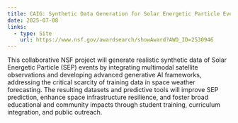 ```yaml
---
title: CAIG: Synthetic Data Generation for Solar Energetic Particle Events by Multimodal Augmentation
date: 2025-07-08
links:
  - type: Site
    url: https://www.nsf.gov/awardsearch/showAward?AWD_ID=2530946
---
```


This collaborative NSF project will generate realistic synthetic data of Solar Energetic Particle (SEP) events by integrating multimodal satellite observations and developing advanced generative AI frameworks, addressing the critical scarcity of training data in space weather forecasting. The resulting datasets and predictive tools will improve SEP prediction, enhance space infrastructure resilience, and foster broad educational and community impacts through student training, curriculum integration, and public outreach.

<!--more-->
